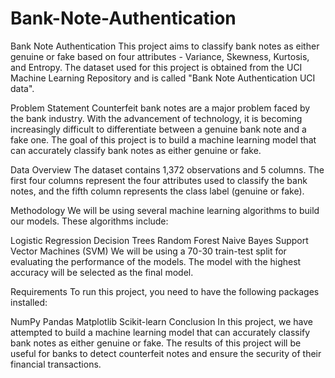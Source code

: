 # Bank-Note-Authentication
Bank Note Authentication
This project aims to classify bank notes as either genuine or fake based on four attributes - Variance, Skewness, Kurtosis, and Entropy. The dataset used for this project is obtained from the UCI Machine Learning Repository and is called "Bank Note Authentication UCI data".

Problem Statement
Counterfeit bank notes are a major problem faced by the bank industry. With the advancement of technology, it is becoming increasingly difficult to differentiate between a genuine bank note and a fake one. The goal of this project is to build a machine learning model that can accurately classify bank notes as either genuine or fake.

Data Overview
The dataset contains 1,372 observations and 5 columns. The first four columns represent the four attributes used to classify the bank notes, and the fifth column represents the class label (genuine or fake).

Methodology
We will be using several machine learning algorithms to build our models. These algorithms include:

Logistic Regression
Decision Trees
Random Forest
Naive Bayes
Support Vector Machines (SVM)
We will be using a 70-30 train-test split for evaluating the performance of the models. The model with the highest accuracy will be selected as the final model.

Requirements
To run this project, you need to have the following packages installed:

NumPy
Pandas
Matplotlib
Scikit-learn
Conclusion
In this project, we have attempted to build a machine learning model that can accurately classify bank notes as either genuine or fake. The results of this project will be useful for banks to detect counterfeit notes and ensure the security of their financial transactions.
